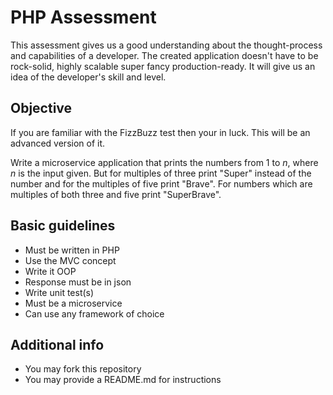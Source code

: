 # PHP Assessment

This assessment gives us a good understanding about the thought-process and capabilities of a developer. The created application doesn't have to be rock-solid, highly scalable super fancy production-ready. It will give us an idea of the developer's skill and level.

## Objective

If you are familiar with the FizzBuzz test then your in luck. This will be an advanced version of it.

Write a microservice application that prints the numbers from 1 to *n*, where *n* is the input given. But for multiples of three print "Super" instead of the number and for the multiples of five print "Brave". For numbers which are multiples of both three and five print "SuperBrave".

## Basic guidelines

- Must be written in PHP
- Use the MVC concept
- Write it OOP
- Response must be in json
- Write unit test(s)
- Must be a microservice
- Can use any framework of choice

## Additional info

- You may fork this repository
- You may provide a README.md for instructions
